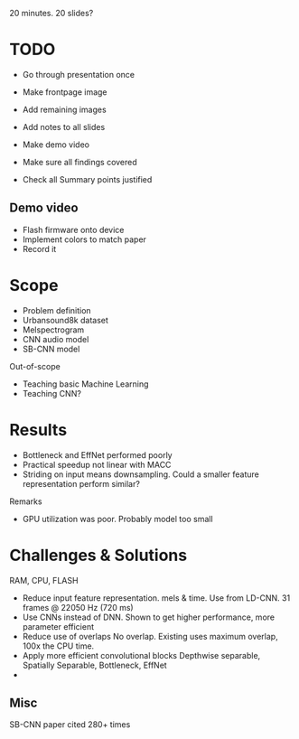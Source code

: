 
20 minutes.
20 slides?

# TODO

- Go through presentation once
- Make frontpage image
- Add remaining images
- Add notes to all slides

- Make demo video
- Make sure all findings covered
- Check all Summary points justified

## Demo video

- Flash firmware onto device
- Implement colors to match paper
- Record it

# Scope

- Problem definition
- Urbansound8k dataset
- Melspectrogram
- CNN audio model
- SB-CNN model

Out-of-scope

- Teaching basic Machine Learning
- Teaching CNN?

# Results

- Bottleneck and EffNet performed poorly
- Practical speedup not linear with MACC
- Striding on input means downsampling.
Could a smaller feature representation perform similar? 

Remarks

- GPU utilization was poor. Probably model too small

# Challenges & Solutions

RAM, CPU, FLASH

- Reduce input feature representation. mels & time.
Use from LD-CNN. 31 frames @ 22050 Hz (720 ms)
- Use CNNs instead of DNN.
Shown to get higher performance, more parameter efficient
- Reduce use of overlaps
No overlap. Existing uses maximum overlap, 100x the CPU time.
- Apply more efficient convolutional blocks
Depthwise separable, Spatially Separable, Bottleneck, EffNet
- 

## Misc

SB-CNN paper cited 280+ times





